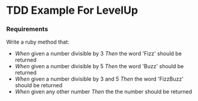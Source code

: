 TDD Example For LevelUp
=======================

### Requirements

Write a ruby method that:
* *When* given a number divisible by 3
   *Then* the word 'Fizz' should be returned
* *When* given a number divisible by 5
   *Then* the word 'Buzz' should be returned
* *When* given a number divisible by 3 and 5
   *Then* the word 'FizzBuzz' should be returned
* *When* given any other number
   *Then* the the number should be returned
